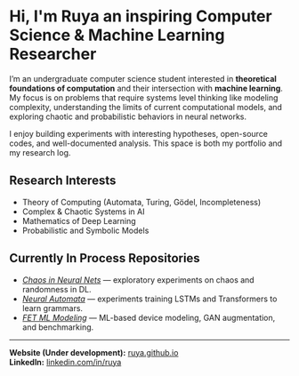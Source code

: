 # Hi, I'm Ruya an inspiring Computer Science & Machine Learning Researcher

I’m an undergraduate computer science student interested in **theoretical foundations of computation** and their intersection with **machine learning**. My focus is on problems that require systems level thinking like modeling complexity, understanding the limits of current computational models, and exploring chaotic and probabilistic behaviors in neural networks.  

I enjoy building experiments with interesting hypotheses, open-source codes, and well-documented analysis. This space is both my portfolio and my research log.  

## Research Interests
- Theory of Computing (Automata, Turing, Gödel, Incompleteness)  
- Complex & Chaotic Systems in AI  
- Mathematics of Deep Learning  
- Probabilistic and Symbolic Models  

## Currently In Process Repositories
- *[Chaos in Neural Nets](#)* — exploratory experiments on chaos and randomness in DL.  
- *[Neural Automata](#)* — experiments training LSTMs and Transformers to learn grammars.  
- *[FET ML Modeling](#)* — ML-based device modeling, GAN augmentation, and benchmarking.  

---

**Website (Under development):** [ruya.github.io](https://ruya.github.io)  
**LinkedIn:** [linkedin.com/in/ruya](https://linkedin.com/in/ruasnv)

